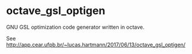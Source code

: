 # octave_gsl_optigen
GNU GSL optimization code generator written in octave.

See http://app.cear.ufpb.br/~lucas.hartmann/2017/06/13/octave_gsl_optigen/
